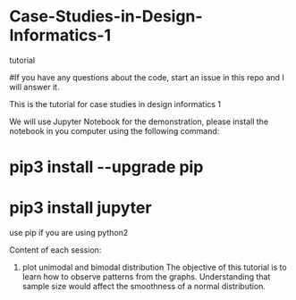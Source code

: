 # Case-Studies-in-Design-Informatics-1
tutorial 

#If you have any questions about the code, start an issue in this repo and I will answer it.

This is the tutorial for case studies in design informatics 1

We will use Jupyter Notebook for the demonstration, please install the notebook in you computer using the following command:

# pip3 install --upgrade pip
# pip3 install jupyter

use pip if you are using python2

Content of each session:

1. plot unimodal and bimodal distribution
The objective of this tutorial is to learn how to observe patterns from the graphs. Understanding that sample size would affect the smoothness of a normal distribution. 
